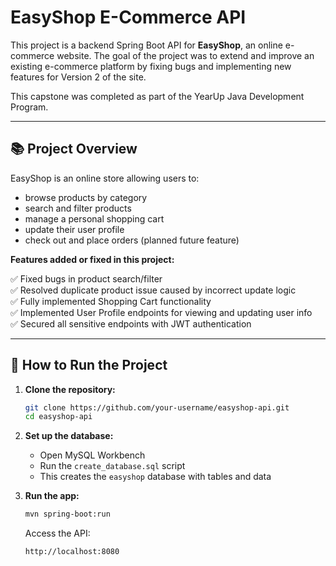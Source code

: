 # EasyShop E-Commerce API

This project is a backend Spring Boot API for **EasyShop**, an online e-commerce website. The goal of the project was to extend and improve an existing e-commerce platform by fixing bugs and implementing new features for Version 2 of the site.

This capstone was completed as part of the YearUp Java Development Program.

---

## 📚 Project Overview

EasyShop is an online store allowing users to:
- browse products by category
- search and filter products
- manage a personal shopping cart
- update their user profile
- check out and place orders (planned future feature)

**Features added or fixed in this project:** 

✅ Fixed bugs in product search/filter  
✅ Resolved duplicate product issue caused by incorrect update logic  
✅ Fully implemented Shopping Cart functionality  
✅ Implemented User Profile endpoints for viewing and updating user info  
✅ Secured all sensitive endpoints with JWT authentication

---

## 🚀 How to Run the Project

1. **Clone the repository:**

    ```bash
    git clone https://github.com/your-username/easyshop-api.git
    cd easyshop-api
    ```

2. **Set up the database:**

    - Open MySQL Workbench
    - Run the `create_database.sql` script
    - This creates the `easyshop` database with tables and data

3. **Run the app:**

    ```bash
    mvn spring-boot:run
    ```

   Access the API:

    ```
    http://localhost:8080
    ```